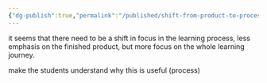 ```yaml
---
{"dg-publish":true,"permalink":"/published/shift-from-product-to-process/","noteIcon":""}
---
```


it seems that there need to be a shift in focus in the learning process, less emphasis on the finished product, but more focus on the whole learning journey.

make the students understand why this is useful (process)